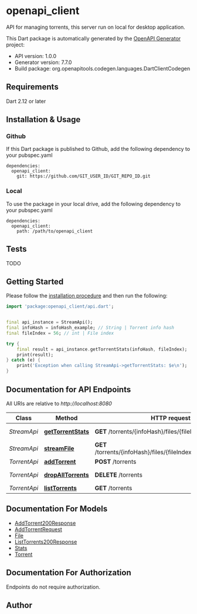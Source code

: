 # openapi_client
API for managing torrents, this server run on local for desktop application.

This Dart package is automatically generated by the [OpenAPI Generator](https://openapi-generator.tech) project:

- API version: 1.0.0
- Generator version: 7.7.0
- Build package: org.openapitools.codegen.languages.DartClientCodegen

## Requirements

Dart 2.12 or later

## Installation & Usage

### Github
If this Dart package is published to Github, add the following dependency to your pubspec.yaml
```
dependencies:
  openapi_client:
    git: https://github.com/GIT_USER_ID/GIT_REPO_ID.git
```

### Local
To use the package in your local drive, add the following dependency to your pubspec.yaml
```
dependencies:
  openapi_client:
    path: /path/to/openapi_client
```

## Tests

TODO

## Getting Started

Please follow the [installation procedure](#installation--usage) and then run the following:

```dart
import 'package:openapi_client/api.dart';


final api_instance = StreamApi();
final infoHash = infoHash_example; // String | Torrent info hash
final fileIndex = 56; // int | File index

try {
    final result = api_instance.getTorrentStats(infoHash, fileIndex);
    print(result);
} catch (e) {
    print('Exception when calling StreamApi->getTorrentStats: $e\n');
}

```

## Documentation for API Endpoints

All URIs are relative to *http://localhost:8080*

Class | Method | HTTP request | Description
------------ | ------------- | ------------- | -------------
*StreamApi* | [**getTorrentStats**](doc//StreamApi.md#gettorrentstats) | **GET** /torrents/{infoHash}/files/{fileIndex}/stats | Get torrent stats
*StreamApi* | [**streamFile**](doc//StreamApi.md#streamfile) | **GET** /torrents/{infoHash}/files/{fileIndex}/stream/{fileName} | Stream file
*TorrentApi* | [**addTorrent**](doc//TorrentApi.md#addtorrent) | **POST** /torrents | Add torrent
*TorrentApi* | [**dropAllTorrents**](doc//TorrentApi.md#dropalltorrents) | **DELETE** /torrents | Drop all torrents
*TorrentApi* | [**listTorrents**](doc//TorrentApi.md#listtorrents) | **GET** /torrents | List torrents


## Documentation For Models

 - [AddTorrent200Response](doc//AddTorrent200Response.md)
 - [AddTorrentRequest](doc//AddTorrentRequest.md)
 - [File](doc//File.md)
 - [ListTorrents200Response](doc//ListTorrents200Response.md)
 - [Stats](doc//Stats.md)
 - [Torrent](doc//Torrent.md)


## Documentation For Authorization

Endpoints do not require authorization.


## Author




